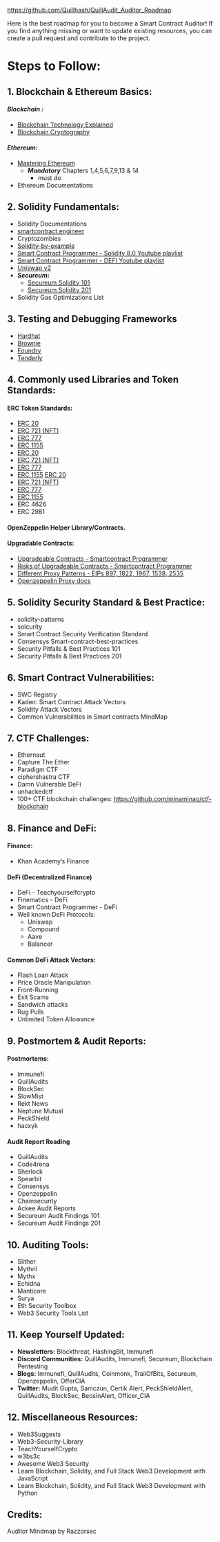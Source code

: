 https://github.com/Quillhash/QuillAudit_Auditor_Roadmap

Here is the best roadmap for you to become a Smart Contract Auditor! If you find anything missing or want to update existing resources, you can create a pull request and contribute to the project.

# Steps to Follow:

## 1. Blockchain & Ethereum Basics:

#### ***Blockchain :***
- [Blockchain Technology Explained](https://www.youtube.com/watch?v=qOVAbKKSH10)
- [Blockchain Cryptography](https://101blockchains.com/blockchain-cryptography/)

#### ***Ethereum:***
- [Mastering Ethereum](https://github.com/ethereumbook/ethereumbook)
    - ***Mandatory*** Chapters 1,4,5,6,7,9,13 & 14
      -  must do  
- Ethereum Documentations

## 2. Solidity Fundamentals:

- Solidity Documentations
- [smartcontract.engineer](https://www.smartcontract.engineer/)
- Cryptozombies
- [Solidity-by-example](https://solidity-by-example.org/)
- [Smart Contract Programmer - Solidity 8.0 Youtube playlist](https://www.youtube.com/watch?v=xv9OmztShIw&list=PLO5VPQH6OWdVQwpQfw9rZ67O6Pjfo6q-p)
- [Smart Contract Programmer - DEFI Youtube playlist](https://www.youtube.com/watch?v=qB2Ulx201wY&list=PLO5VPQH6OWdX-Rh7RonjZhOd9pb9zOnHW)
- [Uniswap v2](https://www.youtube.com/watch?v=qB2Ulx201wY&list=PLO5VPQH6OWdX-Rh7RonjZhOd9pb9zOnHW)
- ***Secureum:***
  - [Secureum Solidity 101](https://secureum.substack.com/p/solidity-101?s=r)
  - [Secureum Solidity 201](https://secureum.substack.com/p/solidity-201?s=r)
- Solidity Gas Optimizations List
</ol>

## 3. Testing and Debugging Frameworks

- [Hardhat](https://hardhat.org/hardhat-runner/docs/other-guides/waffle-testing)
- [Brownie](https://eth-brownie.readthedocs.io/en/stable/)
- [Foundry](https://github.com/foundry-rs/foundry)
- [Tenderly](https://tenderly.co/)

## 4. Commonly used Libraries and Token Standards:

#### ERC Token Standards:

- [ERC 20](https://ethereum.org/en/developers/docs/standards/tokens/erc-20/)
- [ERC 721 (NFT)](https://ethereum.org/en/developers/docs/standards/tokens/erc-721/)
- [ERC 777](https://ethereum.org/en/developers/docs/standards/tokens/erc-777/)
- [ERC 1155](https://ethereum.org/en/developers/docs/standards/tokens/erc-1155/)
- [ERC 20](https://ethereum.org/en/developers/docs/standards/tokens/erc-20/)
- [ERC 721 (NFT)](https://ethereum.org/en/developers/docs/standards/tokens/erc-721/)
- [ERC 777](https://ethereum.org/en/developers/docs/standards/tokens/erc-777/)
- [ERC 1155](https://ethereum.org/en/developers/docs/standards/tokens/erc-1155/)
[ERC 20](https://ethereum.org/en/developers/docs/standards/tokens/erc-20/)
- [ERC 721 (NFT)](https://ethereum.org/en/developers/docs/standards/tokens/erc-721/)
- [ERC 777](https://ethereum.org/en/developers/docs/standards/tokens/erc-777/)
- [ERC 1155](https://ethereum.org/en/developers/docs/standards/tokens/erc-1155/)
- ERC 4626
- ERC 2981

#### OpenZeppelin Helper Library/Contracts.

#### Upgradable Contracts:

- [Upgradeable Contracts - Smartcontract Programmer](https://www.youtube.com/watch?v=JgSj7IiE4jA)
- [Risks of Upgradeable Contracts - Smartcontract Programmer](https://www.youtube.com/watch?v=XmxfB5JOt1Q)
- [Different Proxy Patterns - EIPs 897, 1822, 1967, 1538, 2535](https://ethereum-blockchain-developer.com/110-upgrade-smart-contracts/00-project/)
- [Openzeppelin Proxy docs](https://docs.openzeppelin.com/contracts/4.x/api/proxy)

## 5. Solidity Security Standard & Best Practice:

- solidity-patterns
- solcurity
- Smart Contract Security Verification Standard
- Consensys Smart-contract-best-practices
- Security Pitfalls & Best Practices 101
- Security Pitfalls & Best Practices 201

## 6. Smart Contract Vulnerabilities:

- SWC Registry
- Kaden: Smart Contract Attack Vectors
- Solidity Attack Vectors
- Common Vulnerabilities in Smart contracts MindMap

## 7. CTF Challenges:

- Ethernaut
- Capture The Ether
- Paradigm CTF
- ciphershastra CTF
- Damn Vulnerable DeFi
- unhackedctf
- 100+ CTF blockchain challenges: https://github.com/minaminao/ctf-blockchain

## 8. Finance and DeFi:

#### Finance:

- Khan Academy’s Finance

#### DeFi (Decentralized Finance)

- DeFi - Teachyourselfcrypto
- Finematics - DeFi
- Smart Contract Programmer - DeFi
- Well known DeFi Protocols:
  - Uniswap
  - Compound
  - Aave
  - Balancer

#### Common DeFi Attack Vectors:

- Flash Loan Attack
- Price Oracle Manipulation
- Front-Running
- Exit Scams
- Sandwich attacks
- Rug Pulls
- Unlimited Token Allowance

## 9. Postmortem & Audit Reports:

#### Postmortems:

- Immunefi
- QuillAudits
- BlockSec
- SlowMist
- Rekt News
- Neptune Mutual
- PeckShield
- hacxyk

#### Audit Report Reading

- QuillAudits
- Code4rena
- Sherlock
- Spearbit
- Consensys
- Openzeppelin
- Chainsecurity
- Ackee Audit Reports
- Secureum Audit Findings 101
- Secureum Audit Findings 201

## 10. Auditing Tools:

- Slither
- Mythril
- Mythx
- Echidna
- Manticore
- Surya
- Eth Security Toolbox
- Web3 Security Tools List

## 11. Keep Yourself Updated:

- **Newsletters:** Blockthreat, HashingBit, Immunefi<br>
- **Discord Communities:** QuillAudits, Immunefi, Secureum, Blockchain Pentesting<br>
- **Blogs:** Immunefi, QuillAudits, Coinmonk, TrailOfBits, Secureum, Openzeppelin, OfferCIA<br>
- **Twitter:** Mudit Gupta, Samczun, Certik Alert, PeckShieldAlert, QuillAudits, BlockSec, BeosinAlert, Officer_CIA

## 12. Miscellaneous Resources:

- Web3Suggests
- Web3-Security-Library
- TeachYourselfCrypto
- w3bs3c
- Awesome Web3 Security
- Learn Blockchain, Solidity, and Full Stack Web3 Development with JavaScript
- Learn Blockchain, Solidity, and Full Stack Web3 Development with Python

## Credits:

Auditor Mindmap by Razzorsec
